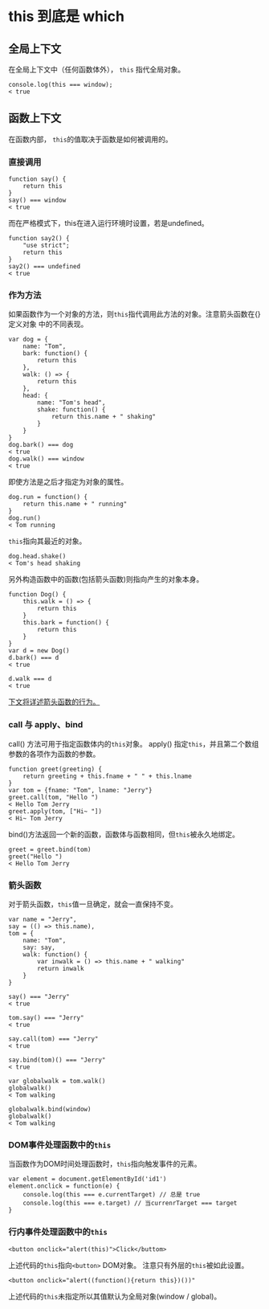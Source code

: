 # this 到底是 which

## 全局上下文

在全局上下文中（任何函数体外）， `this` 指代全局对象。

    console.log(this === window);
    < true

## 函数上下文

在函数内部， `this`的值取决于函数是如何被调用的。

### 直接调用

    function say() {
        return this
    }
    say() === window
    < true

而在严格模式下，this在进入运行环境时设置，若是undefined。

    function say2() {
        "use strict";
        return this
    }
    say2() === undefined
    < true

### 作为方法

如果函数作为一个对象的方法，则`this`指代调用此方法的对象。注意箭头函数在{}定义对象
中的不同表现。

    var dog = {
        name: "Tom",
        bark: function() {
            return this
        },
        walk: () => {
            return this
        },
        head: {
            name: "Tom's head",
            shake: function() {
                return this.name + " shaking"
            }
        }
    }
    dog.bark() === dog
    < true
    dog.walk() === window
    < true

即使方法是之后才指定为对象的属性。

    dog.run = function() {
        return this.name + " running"
    }
    dog.run()
    < Tom running

`this`指向其最近的对象。

    dog.head.shake()
    < Tom's head shaking

 另外构造函数中的函数(包括箭头函数)则指向产生的对象本身。

    function Dog() {
        this.walk = () => {
            return this
        }
        this.bark = function() {
            return this
        }
    }
    var d = new Dog()
    d.bark() === d
    < true

    d.walk === d
    < true

[下文将详述箭头函数的行为。](#箭头函数)

### call 与 apply、bind

call() 方法可用于指定函数体内的`this`对象。
apply() 指定`this`，并且第二个数组参数的各项作为函数的参数。

    function greet(greeting) {
        return greeting + this.fname + " " + this.lname
    }
    var tom = {fname: "Tom", lname: "Jerry"}
    greet.call(tom, "Hello ")
    < Hello Tom Jerry
    greet.apply(tom, ["Hi~ "])
    < Hi~ Tom Jerry

bind()方法返回一个新的函数，函数体与函数相同，但`this`被永久地绑定。

    greet = greet.bind(tom)
    greet("Hello ")
    < Hello Tom Jerry

### 箭头函数

对于箭头函数，`this`值一旦确定，就会一直保持不变。

    var name = "Jerry",
    say = (() => this.name),
    tom = {
        name: "Tom",
        say: say,
        walk: function() {
            var inwalk = () => this.name + " walking"
            return inwalk
        }
    }

    say() === "Jerry"
    < true

    tom.say() === "Jerry"
    < true

    say.call(tom) === "Jerry"
    < true

    say.bind(tom)() === "Jerry"
    < true

    var globalwalk = tom.walk()
    globalwalk()
    < Tom walking

    globalwalk.bind(window)
    globalwalk()
    < Tom walking

### DOM事件处理函数中的`this`

当函数作为DOM时间处理函数时，`this`指向触发事件的元素。

    var element = document.getElementById('id1')
    element.onclick = function(e) {
        console.log(this === e.currentTarget) // 总是 true
        console.log(this === e.target) // 当currenrTarget === target
    }

### 行内事件处理函数中的`this`

    <button onclick="alert(this)">Click</buttom>

上述代码的`this`指向`<button>` DOM对象。
注意只有外层的`this`被如此设置。

    <button onclick="alert((function(){return this})())"

上述代码的`this`未指定所以其值默认为全局对象(window / global)。